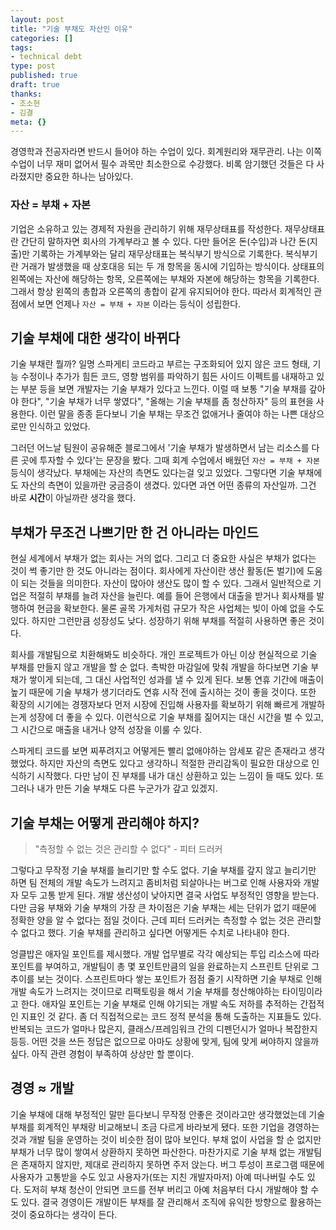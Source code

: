 ```yaml
---
layout: post
title: "기술 부채도 자산인 이유"
categories: []
tags:
- technical debt
type: post
published: true
draft: true
thanks: 
- 조소현
- 김결
meta: {}
---
```


경영학과 전공자라면 반드시 들어야 하는 수업이 있다. 회계원리와 재무관리. 나는 이쪽 수업이 너무 재미 없어서 필수 과목만 최소한으로 수강했다. 비록 암기했던 것들은 다 사라졌지만 중요한 하나는 남아있다.

### 자산 = 부채 + 자본

기업은 소유하고 있는 경제적 자원을 관리하기 위해 재무상태표를 작성한다. 재무상태표란 간단히 말하자면 회사의 가계부라고 볼 수 있다. 다만 들어온 돈(수입)과 나간 돈(지출)만 기록하는 가계부와는 달리 재무상태표는 복식부기 방식으로 기록한다. 복식부기란 거래가 발생했을 때 상호대응 되는 두 개 항목을 동시에 기입하는 방식이다. 상태표의 왼쪽에는 자산에 해당하는 항목, 오른쪽에는 부채와 자본에 해당하는 항목을 기록한다. 그래서 항상 왼쪽의 총합과 오른쪽의 총합이 같게 유지되어야 한다. 따라서 회계적인 관점에서 보면 언제나 `자산 = 부채 + 자본` 이라는 등식이 성립한다.

## 기술 부채에 대한 생각이 바뀌다

기술 부채란 뭘까? 일명 스파게티 코드라고 부르는 구조화되어 있지 않은 코드 형태, 기능 수정이나 추가가 힘든 코드, 영향 범위를 파악하기 힘든 사이드 이펙트를 내재하고 있는 부분 등을 보면 개발자는 기술 부채가 있다고 느낀다. 이럴 때 보통 "기술 부채를 갚아야 한다", "기술 부채가 너무 쌓였다", "올해는 기술 부채를 좀 청산하자" 등의 표현을 사용한다. 이런 말을 종종 듣다보니 기술 부채는 무조건 없애거나 줄여야 하는 나쁜 대상으로만 인식하고 있었다.

그러던 어느날 팀원이 공유해준 블로그에서 '기술 부채가 발생하면서 남는 리소스를 다른 곳에 투자할 수 있다'는 문장을 봤다. 그때 회계 수업에서 배웠던 `자산 = 부채 + 자본` 등식이 생각났다. 부채에는 자산의 측면도 있다는걸 잊고 있었다. 그렇다면 기술 부채에도 자산의 측면이 있을까란 궁금증이 생겼다. 있다면 과연 어떤 종류의 자산일까. 그건 바로 **시간**이 아닐까란 생각을 했다.

## 부채가 무조건 나쁘기만 한 건 아니라는 마인드

현실 세계에서 부채가 없는 회사는 거의 없다. 그리고 더 중요한 사실은 부채가 없다는 것이 썩 좋기만 한 것도 아니라는 점이다. 회사에게 자산이란 생산 활동(돈 벌기)에 도움이 되는 것들을 의미한다. 자산이 많아야 생산도 많이 할 수 있다. 그래서 일반적으로 기업은 적절히 부채를 늘려 자산을 늘린다. 예를 들어 은행에서 대출을 받거나 회사채를 발행하여 현금을 확보한다. 물론 골목 가게처럼 규모가 작은 사업체는 빚이 아예 없을 수도 있다. 하지만 그런만큼 성장성도 낮다. 성장하기 위해 부채를 적절히 사용하면 좋은 것이다.

회사를 개발팀으로 치환해봐도 비슷하다. 개인 프로젝트가 아닌 이상 현실적으로 기술 부채를 만들지 않고 개발을 할 순 없다. 촉박한 마감일에 맞춰 개발을 하다보면 기술 부채가 쌓이게 되는데, 그 대신 사업적인 성과를 낼 수 있게 된다. 보통 연휴 기간에 매출이 높기 때문에 기술 부채가 생기더라도 연휴 시작 전에 출시하는 것이 좋을 것이다. 또한 확장의 시기에는 경쟁자보다 먼저 시장에 진입해 사용자를 확보하기 위해 빠르게 개발하는게 성장에 더 좋을 수 있다. 이런식으로 기술 부채를 짊어지는 대신 시간을 벌 수 있고, 그 시간으로 매출을 내거나 양적 성장을 이룰 수 있다.

스파게티 코드를 보면 찌푸려지고 어떻게든 빨리 없애야하는 암세포 같은 존재라고 생각했었다. 하지만 자산의 측면도 있다고 생각하니 적절한 관리감독이 필요한 대상으로 인식하기 시작했다. 다만 남이 진 부채를 내가 대신 상환하고 있는 느낌이 들 때도 있다. 또 그러나 내가 만든 기술 부채도 다른 누군가가 갚고 있겠지.

## 기술 부채는 어떻게 관리해야 하지?

> "측정할 수 없는 것은 관리할 수 없다" - 피터 드러커

그렇다고 무작정 기술 부채를 늘리기만 할 수도 없다. 기술 부채를 갚지 않고 늘리기만 하면 팀 전체의 개발 속도가 느려지고 좀비처럼 되살아나는 버그로 인해 사용자와 개발자 모두 고통 받게 된다. 개발 생산성이 낮아지면 결국 사업도 부정적인 영향을 받는다. 다만 금융 부채와 기술 부채의 가장 큰 차이점은 기술 부채는 세는 단위가 없기 때문에 정확한 양을 알 수 없다는 점일 것이다. 근데 피터 드러커는 측정할 수 없는 것은 관리할 수 없다고 했다. 기술 부채를 관리하고 싶다면 어떻게든 수치로 나타내야 한다.

엉클밥은 애자일 포인트를 제시했다. 개발 업무별로 각각 예상되는 투입 리소스에 따라 포인트를 부여하고, 개발팀이 총 몇 포인트만큼의 일을 완료하는지 스프린트 단위로 그 추이를 보는 것이다. 스프린트마다 쌓는 포인트가 점점 줄기 시작하면 기술 부채로 인해 개발 속도가 느려지는 것이므로 리팩토링을 해서 기술 부채를 청산해야하는 타이밍이라고 한다. 애자일 포인트는 기술 부채로 인해 야기되는 개발 속도 저하를 추적하는 간접적인 지표인 것 같다. 좀 더 직접적으로는 코드 정적 분석을 통해 도출하는 지표들도 있다. 반복되는 코드가 얼마나 많은지, 클래스/프레임워크 간의 디펜던시가 얼마나 복잡한지 등등. 어떤 것을 쓰든 정답은 없으므로 아마도 상황에 맞게, 팀에 맞게 써야하지 않을까 싶다. 아직 관련 경험이 부족하여 상상만 할 뿐이다.

## 경영 ≈ 개발

기술 부채에 대해 부정적인 말만 듣다보니 무작정 안좋은 것이라고만 생각했었는데 기술 부채를 회계적인 부채랑 비교해보니 조금 다르게 바라보게 됐다. 또한 기업을 경영하는 것과 개발 팀을 운영하는 것이 비슷한 점이 많아 보인다. 부채 없이 사업을 할 순 없지만 부채가 너무 많이 쌓여서 상환하지 못하면 파산한다. 마찬가지로 기술 부채 없는 개발팀은 존재하지 않지만, 제대로 관리하지 못하면 주저 앉는다. 버그 투성이 프로그램 때문에 사용자가 고통받을 수도 있고 사용자가(또는 지친 개발자마저) 아예 떠나버릴 수도 있다. 도저히 부채 청산이 안되면 코드를 전부 버리고 아예 처음부터 다시 개발해야 할 수도 있다. 결국 경영이든 개발이든 부채를 잘 관리해서 조직에 유익한 방향으로 활용하는 것이 중요하다는 생각이 든다.

